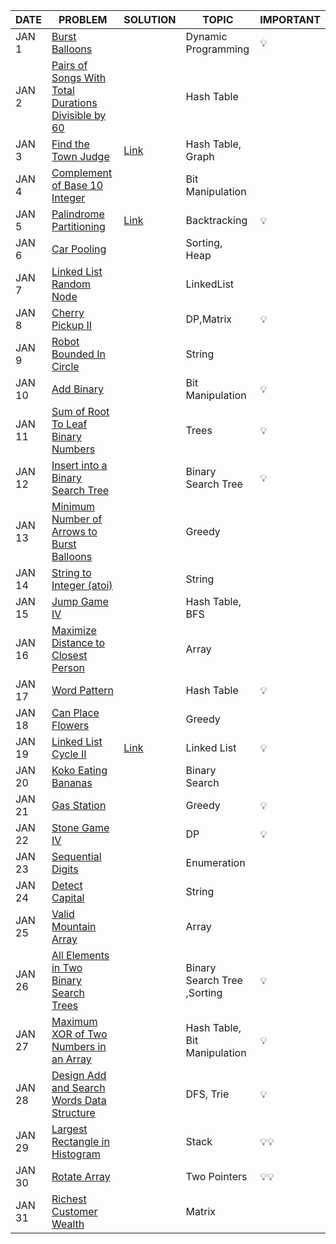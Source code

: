 |DATE|PROBLEM|SOLUTION|TOPIC|IMPORTANT|
|----|-------|--------|-----|---------|
|JAN 1|[Burst Balloons](https://leetcode.com/problems/burst-balloons/)||Dynamic Programming|💡
|JAN 2|[Pairs of Songs With Total Durations Divisible by 60](https://leetcode.com/problems/pairs-of-songs-with-total-durations-divisible-by-60/)||Hash Table|
|JAN 3|[Find the Town Judge](https://leetcode.com/problems/find-the-town-judge/)|[Link](https://github.com/utkarsh006/LeetCode-Grind/blob/main/JAN%20CHALLENGES/JAN%203_Find%20the%20Town%20Judge.md)|Hash Table, Graph|
|JAN 4|[Complement of Base 10 Integer](https://leetcode.com/problems/complement-of-base-10-integer/)||Bit Manipulation|
|JAN 5|[Palindrome Partitioning](https://leetcode.com/problems/palindrome-partitioning/)|[Link](https://github.com/utkarsh006/LeetCode-Grind/blob/main/JAN%20CHALLENGES/JAN%205_Palindrome%20Partitioning.md)|Backtracking|💡
|JAN 6|[Car Pooling](https://leetcode.com/problems/car-pooling/)||Sorting, Heap|
|JAN 7|[Linked List Random Node](https://leetcode.com/problems/linked-list-random-node/)||LinkedList|
|JAN 8|[Cherry Pickup II](https://leetcode.com/problems/cherry-pickup-ii/)||DP,Matrix|💡|
|JAN 9|[Robot Bounded In Circle](https://leetcode.com/problems/robot-bounded-in-circle/)||String
|JAN 10|[Add Binary](https://leetcode.com/problems/add-binary/)||Bit Manipulation|💡
|JAN 11|[Sum of Root To Leaf Binary Numbers](https://leetcode.com/problems/sum-of-root-to-leaf-binary-numbers/)||Trees|💡
|JAN 12|[Insert into a Binary Search Tree](https://leetcode.com/problems/insert-into-a-binary-search-tree/)||Binary Search Tree|💡
|JAN 13|[Minimum Number of Arrows to Burst Balloons](https://leetcode.com/problems/minimum-number-of-arrows-to-burst-balloons/)||Greedy|
|JAN 14|[String to Integer (atoi)](https://leetcode.com/problems/string-to-integer-atoi/)||String
|JAN 15|[Jump Game IV](https://leetcode.com/problems/jump-game-iv/)||Hash Table, BFS|
|JAN 16|[Maximize Distance to Closest Person](https://leetcode.com/problems/maximize-distance-to-closest-person/)||Array|
|JAN 17|[Word Pattern](https://leetcode.com/problems/word-pattern/)||Hash Table|💡
|JAN 18|[Can Place Flowers](https://leetcode.com/problems/can-place-flowers/)||Greedy
|JAN 19|[Linked List Cycle II](https://leetcode.com/problems/linked-list-cycle-ii/)|[Link](https://github.com/utkarsh006/LeetCode-Grind/blob/main/JAN%20CHALLENGES/JAN%2019_Linked%20List%20Cycle%20II.md)|Linked List|💡
|JAN 20|[Koko Eating Bananas](https://leetcode.com/problems/koko-eating-bananas/)||Binary Search|
|JAN 21|[Gas Station](https://leetcode.com/problems/gas-station/)||Greedy|💡
|JAN 22|[Stone Game IV](https://leetcode.com/problems/stone-game-iv/)||DP|💡
|JAN 23|[Sequential Digits](https://leetcode.com/problems/sequential-digits/)||Enumeration|
|JAN 24|[Detect Capital](https://leetcode.com/problems/detect-capital/)||String
|JAN 25|[Valid Mountain Array](https://leetcode.com/problems/valid-mountain-array/)||Array
|JAN 26| [All Elements in Two Binary Search Trees](https://leetcode.com/problems/all-elements-in-two-binary-search-trees/)||Binary Search Tree ,Sorting |💡|
|JAN 27| [Maximum XOR of Two Numbers in an Array](https://leetcode.com/problems/maximum-xor-of-two-numbers-in-an-array/)||Hash Table, Bit Manipulation|💡 | 
|JAN 28 | [Design Add and Search Words Data Structure](https://leetcode.com/problems/design-add-and-search-words-data-structure/)||DFS, Trie |💡|
|JAN 29 | [Largest Rectangle in Histogram](https://leetcode.com/problems/largest-rectangle-in-histogram/)|| Stack |💡💡|
|JAN 30 | [Rotate Array](https://leetcode.com/problems/rotate-array/)||Two Pointers|💡💡|
|JAN 31 | [ Richest Customer Wealth](https://leetcode.com/problems/richest-customer-wealth/)||Matrix|

